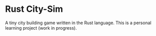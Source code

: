 
# Rust City-Sim

A tiny city building game written in the Rust language.
This is a personal learning project (work in progress).

